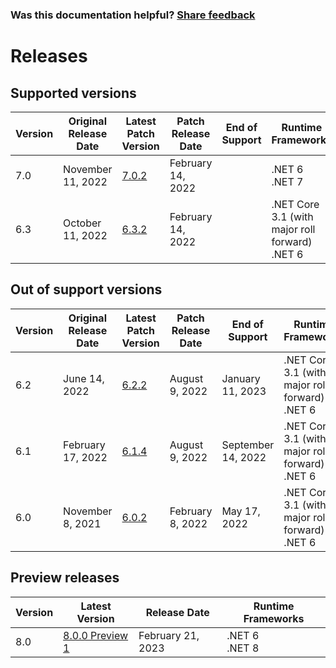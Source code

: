 
### Was this documentation helpful? [Share feedback](https://www.research.net/r/DGDQWXH?src=documentation%2Freleases)

# Releases

## Supported versions

| Version | Original Release Date | Latest Patch Version | Patch Release Date | End of Support | Runtime Frameworks |
|---|---|---|---|---|---|
| 7.0 | November 11, 2022 | [7.0.2](https://github.com/dotnet/dotnet-monitor/blob/main/documentation/releaseNotes/releaseNotes.v7.0.2.md) | February 14, 2022 | | .NET 6<br/>.NET 7 |
| 6.3 | October 11, 2022 | [6.3.2](https://github.com/dotnet/dotnet-monitor/blob/main/documentation/releaseNotes/releaseNotes.v6.3.2.md) | February 14, 2022 | | .NET Core 3.1 (with major roll forward)<br/>.NET 6 |

## Out of support versions

| Version | Original Release Date | Latest Patch Version | Patch Release Date | End of Support | Runtime Frameworks |
|---|---|---|---|---|---|
| 6.2 | June 14, 2022 | [6.2.2](https://github.com/dotnet/dotnet-monitor/blob/main/documentation/releaseNotes/releaseNotes.v6.2.2.md) | August 9, 2022 | January 11, 2023 | .NET Core 3.1 (with major roll forward)<br/>.NET 6 |
| 6.1 | February 17, 2022 | [6.1.4](https://github.com/dotnet/dotnet-monitor/blob/main/documentation/releaseNotes/releaseNotes.v6.1.4.md) | August 9, 2022 |  September 14, 2022 | .NET Core 3.1 (with major roll forward)<br/>.NET 6 |
| 6.0 | November 8, 2021 | [6.0.2](https://github.com/dotnet/dotnet-monitor/blob/main/documentation/releaseNotes/releaseNotes.v6.0.2.md) | February 8, 2022 | May 17, 2022 | .NET Core 3.1 (with major roll forward)<br/>.NET 6 |

## Preview releases

| Version  | Latest Version | Release Date | Runtime Frameworks |
|---|---|---|---|
| 8.0 | [8.0.0 Preview 1](https://github.com/dotnet/dotnet-monitor/blob/main/documentation/releaseNotes/releaseNotes.v8.0.0-preview.1.23113.9.md) | February 21, 2023 | .NET 6<br/>.NET 8 |